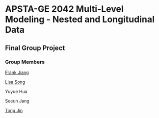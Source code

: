 # APSTA-GE 2042 Multi-Level Modeling - Nested and Longitudinal Data
## Final Group Project

### Group Members 

[Frank Jiang](https://github.com/frankcj6)

[Lisa Song](https://github.com/lsong16)

Yuyue Hua

Seeun Jang

[Tong Jin](https://github.com/tong-jin-nyu)
